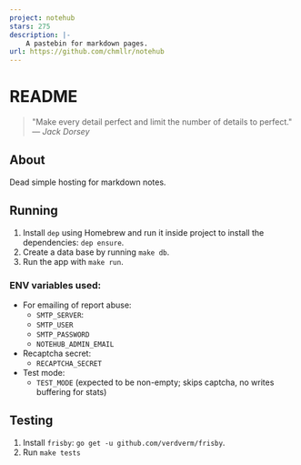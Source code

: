 ```yaml
---
project: notehub
stars: 275
description: |-
    A pastebin for markdown pages.
url: https://github.com/chmllr/notehub
---
```


# README

> "Make every detail perfect and limit the number of details to perfect."   
> — _Jack Dorsey_

## About

Dead simple hosting for markdown notes.

## Running

1. Install `dep` using Homebrew and run it inside project to install the dependencies: `dep ensure`.
2. Create a data base by running `make db`.
3. Run the app with `make run`.

### ENV variables used:

- For emailing of report abuse:
  - `SMTP_SERVER`: 
  - `SMTP_USER`
  - `SMTP_PASSWORD`
  - `NOTEHUB_ADMIN_EMAIL`
- Recaptcha secret:
  - `RECAPTCHA_SECRET`
- Test mode:
  - `TEST_MODE` (expected to be non-empty; skips captcha, no writes buffering for stats)

## Testing

1. Install `frisby`: `go get -u github.com/verdverm/frisby`.
2. Run `make tests`

